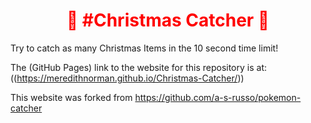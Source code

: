 <h1 style="color: red; text-align: center;">🎄 #Christmas Catcher 🎅</h1>

Try to catch as many Christmas Items in the 10 second time limit! 

The (GitHub Pages) link to the website for this repository is at: ((https://meredithnorman.github.io/Christmas-Catcher/))

This website was forked from https://github.com/a-s-russo/pokemon-catcher
